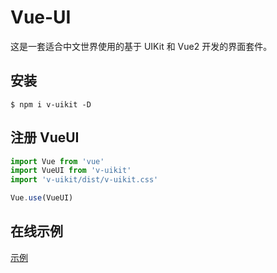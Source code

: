 # Vue-UI

这是一套适合中文世界使用的基于 UIKit 和 Vue2 开发的界面套件。

## 安装

```
$ npm i v-uikit -D
```

## 注册 VueUI

```js
import Vue from 'vue'
import VueUI from 'v-uikit'
import 'v-uikit/dist/v-uikit.css'

Vue.use(VueUI)
```

## 在线示例

[示例](https://dotnetage.github.io/vue-ui/)
